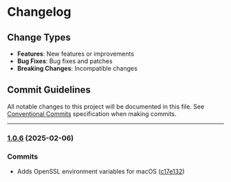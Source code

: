 # Changelog

## Change Types

- **Features**: New features or improvements
- **Bug Fixes**: Bug fixes and patches
- **Breaking Changes**: Incompatible changes

## Commit Guidelines

All notable changes to this project will be documented in this file. See [Conventional Commits](https://www.conventionalcommits.org/) specification when making commits.

---
### [1.0.6](https://github.com/sichang824/RustyTag/compare/1.0.5...1.0.6) (2025-02-06)

### Commits

* Adds OpenSSL environment variables for macOS ([c17e132](https://github.com/sichang824/RustyTag/commit/c17e13238953bbcaef159715fbb618fe2e8a287c))

